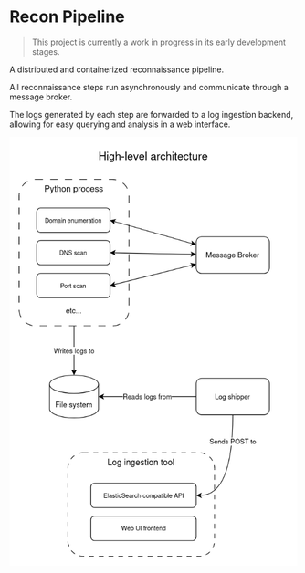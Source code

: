 # Recon Pipeline

> This project is currently a work in progress in its early development stages.

A distributed and containerized reconnaissance pipeline.

All reconnaissance steps run asynchronously and communicate through a message broker.

The logs generated by each step are forwarded to a log ingestion backend, allowing for easy querying and analysis in a web interface.

![High-level architecture](./recon-architecture.png)
